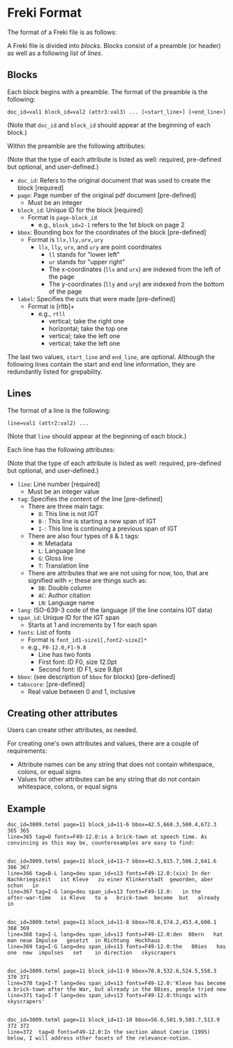 # Freki Format

The format of a Freki file is as follows:

A Freki file is divided into *blocks*. Blocks consist of a preamble (or 
header) as well as a following list of *lines*.

## Blocks

Each block begins with a preamble. The format of the preamble is the following:

```
doc_id=val1 block_id=val2 (attr3:val3) ... [<start_line>] [<end_line>]
```

(Note that `doc_id` and `block_id` should appear at the beginning of each block.)

Within the preamble are the following attributes:

(Note that the type of each attribute is listed as well: required, pre-defined but optional, and user-defined.)

* `doc_id`: Refers to the original document that was used to create the block [required]
* `page`: Page number of the original pdf document [pre-defined]
  * Must be an integer
* `block_id`: Unique ID for the block [required]
  * Format is `page-block_id`
    - e.g., `block_id=2-1` refers to the 1st block on page 2
* `bbox`: Bounding box for the coordinates of the block [pre-defined]
  * Format is `llx,lly,urx,ury`
    - `llx`, `lly`, `urx`, and `ury` are point coordinates
      - `ll` stands for "lower left"
      - `ur` stands for "upper right"
      - The x-coordinates (`llx` and `urx`) are indexed from the left of the page
      - The y-coordinates (`lly` and `ury`) are indexed from the bottom of the page
* `label`: Specifies the cuts that were made [pre-defined]
  * Format is [rltb]+
    - e.g., `rtll`
      - vertical; take the right one
      - horizontal; take the top one
      - vertical; take the left one
      - vertical; take the left one

The last two values, `start_line` and `end_line`, are optional. Although the following lines contain the start and end line information, they are redundantly listed for grepability.

## Lines

The format of a line is the following:

```
line=val1 (attr2:val2) ...
```

(Note that `line` should appear at the beginning of each block.)

Each line has the following attributes:

(Note that the type of each attribute is listed as well: required, pre-defined but optional, and user-defined.)

* `line`: Line number [required]
  * Must be an integer value
* `tag`: Specifies the content of the line [pre-defined]
  * There are three main tags:
    - `O`: This line is not IGT
    - `B-`: This line is starting a new span of IGT
    - `I-`: This line is continuing a previous span of IGT
  * There are also four types of `B` & `I` tags:
    - `M`: Metadata
    - `L`: Language line
    - `G`: Gloss line
    - `T`: Translation line
  * There are attributes that we are not using for now, too, that are
    signified with `+`; these are things such as:
    - `DB`: Double column
    - `AC`: Author citation
    - `LN`: Language name
* `lang`: ISO-639-3 code of the language (if the line contains IGT data)
* `span_id`: Unique ID for the IGT span
  * Starts at 1 and increments by 1 for each span
* `fonts`: List of fonts
  * Format is `font_id1-size1[,font2-size2]*`
  * e.g., `F0-12.0,F1-9.8`
    - Line has two fonts
    - First font: ID F0, size 12.0pt
    - Second font: ID F1, size 9.8pt 
* `bbox`: (see description of `bbox` for blocks) [pre-defined]
* `tabscore`: [pre-defined]
  * Real value between 0 and 1, inclusive

## Creating other attributes

Users can create other attributes, as needed.

For creating one's own attributes and values, there are a couple of requirements:
* Attribute names can be any string that does not contain whitespace, colons, or equal signs
* Values for other attributes can be any string that do not contain whitespace, colons, or equal signs

## Example

```
doc_id=3009.tetml page=11 block_id=11-6 bbox=42.5,660.3,500.4,672.3 365 365
line=365 tag=O fonts=F49-12.0:is a brick-town at speech time. As convincing as this may be, counterexamples are easy to find:


doc_id=3009.tetml page=11 block_id=11-7 bbox=42.5,615.7,506.2,641.6 366 367
line=366 tag=B-L lang=deu span_id=s13 fonts=F49-12.0:(xix) In der   Nachkriegszeit   ist Kleve   zu einer Klinkerstadt  geworden, aber  schon   in
line=367 tag=I-G lang=deu span_id=s13 fonts=F49-12.0:  	in the   after-war-time   is Kleve   to a	brick-town	become	but   already in


doc_id=3009.tetml page=11 block_id=11-8 bbox=70.8,574.2,453.4,600.1 368 369
line=368 tag=I-L lang=deu span_id=s13 fonts=F49-12.0:den  80ern   hat   man neue Impulse   gesetzt  in Richtung  Hochhaus
line=369 tag=I-G lang=deu span_id=s13 fonts=F49-12.0:the   80ies   has  one  new  impulses   set 	in direction   skyscrapers


doc_id=3009.tetml page=11 block_id=11-9 bbox=70.8,532.6,524.5,558.3 370 371
line=370 tag=I-T lang=deu span_id=s13 fonts=F49-12.0:'Kleve has become a brick-town after the War, but already in the 80ies, people tried new
line=371 tag=I-T lang=deu span_id=s13 fonts=F49-12.0:things with skyscrapers'


doc_id=3009.tetml page=11 block_id=11-10 bbox=56.6,501.9,503.7,513.9 372 372
line=372  tag=O fonts=F49-12.0:In the section about Comrie (1995) below, I will address other facets of the relevance-notion.
```
